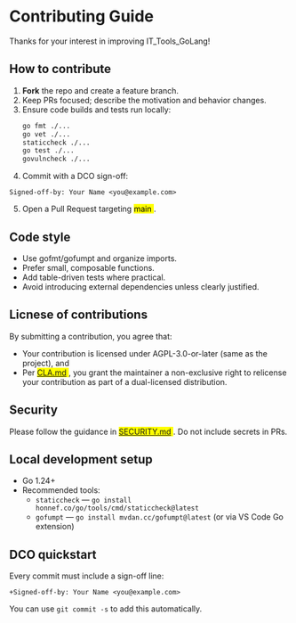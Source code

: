 # Contributing Guide

Thanks for your interest in improving IT_Tools_GoLang!

## How to contribute
1. **Fork** the repo and create a feature branch.
2. Keep PRs focused; describe the motivation and behavior changes.
3. Ensure code builds and tests run locally:
   ```bash
   go fmt ./...
   go vet ./...
   staticcheck ./...
   go test ./...
   govulncheck ./...
   ```
4. Commit with a DCO sign-off:
```git
Signed-off-by: Your Name <you@example.com>
```
5. Open a Pull Request targeting <mark> main </mark>.

## Code style
* Use gofmt/gofumpt and organize imports.
* Prefer small, composable functions.
* Add table-driven tests where practical.
* Avoid introducing external dependencies unless clearly justified.

## Licnese of contributions
By submitting a contribution, you agree that:
* Your contribution is licensed under AGPL-3.0-or-later (same as the project), and
* Per <mark> [CLA.md](CLA.MD) </mark>, you grant the maintainer a non-exclusive right to relicense your contribution as part of a dual-licensed distribution.

## Security
Please follow the guidance in <mark> [SECURITY.md](SECURITY.md) </mark>. Do not include secrets in PRs.

## Local development setup
- Go 1.24+  
- Recommended tools:
  - `staticcheck` — `go install honnef.co/go/tools/cmd/staticcheck@latest`
  - `gofumpt` — `go install mvdan.cc/gofumpt@latest` (or via VS Code Go extension)

## DCO quickstart
Every commit must include a sign-off line:
```
+Signed-off-by: Your Name <you@example.com>
```
You can use `git commit -s` to add this automatically.
